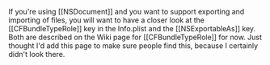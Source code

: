 If you're using [[NSDocument]] and you want to support exporting and importing of files, you will want to have a closer look at the [[CFBundleTypeRole]] key in the Info.plist and the [[NSExportableAs]] key. Both are described on the Wiki page for [[CFBundleTypeRole]] for now. Just thought I'd add this page to make sure people find this, because I certainly didn't look there.
